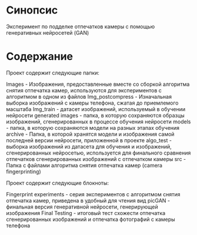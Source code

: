 # Синопсис

Эксперимент по подделке отпечатков камеры с помощью генеративных нейросетей (GAN)

# Содержание

Проект содержит следующие папки:

Images - Изображения, предоставленные вместе со сборкой алгоритма снятия отпечатка камер, используются для экспериментов с алгоритмом в одном из файлов
Img_postcompress - Изначальная выборка изображений с камеры телефона, сжатая до приемлемого масштаба
Img_train - датасет изображений, используемый в обучении нейросети
generated images - папка, в которую сохраняются образцы изображений, сгенерированных в процессе обучения нейросети
models - папка, в которую сохраняются модели на разных этапах обучения
archive - Папка, в которой хранятся модели и изображения самой последней версии нейросети, приложенной в проекте
algo_test - выборка изображений из датасета для обучения и изображений, сгенерированных нейросетью, используется для финального сравнения отпечатков сгенерированных изображений с отпечатком камеры
src - Папка с файлами алгоритма снятия отпечатка камер (camera fingerprinting)

Проект содержит следующие блокноты:

Fingerprint experiments - серия экспериментов с алгоритмом снятия отпечатка камер, приведена в удобный для чтения вид
picGAN - финальная версия генеративной нейросети, генерирующей изображения
Final Testing - итоговый тест схожести отпечатка сгенерированных изображений и отпечатка фотографий с камеры телефона